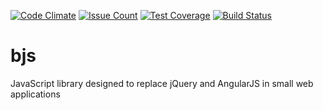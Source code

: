 [![Code Climate](https://codeclimate.com/github/apoprotsky/bjs/badges/gpa.svg)](https://codeclimate.com/github/apoprotsky/bjs)
[![Issue Count](https://codeclimate.com/github/apoprotsky/bjs/badges/issue_count.svg)](https://codeclimate.com/github/apoprotsky/bjs)
[![Test Coverage](https://codeclimate.com/github/apoprotsky/bjs/badges/coverage.svg)](https://codeclimate.com/github/apoprotsky/bjs/coverage)
[![Build Status](https://travis-ci.org/apoprotsky/bjs.svg?branch=master)](https://travis-ci.org/apoprotsky/bjs)

# bjs

JavaScript library designed to replace jQuery and AngularJS in small web applications
